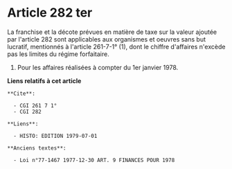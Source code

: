 # Article 282 ter

La franchise et la décote prévues en matière de taxe sur la valeur ajoutée par l'article 282 sont applicables aux organismes
et oeuvres sans but lucratif, mentionnés à l'article 261-7-1° (1), dont le chiffre d'affaires n'excède pas les limites du
régime forfaitaire.

1)  Pour les affaires réalisées à compter du 1er janvier 1978.

**Liens relatifs à cet article**

	**Cite**:

	  - CGI 261 7 1°
	  - CGI 282

	**Liens**:

	  - HISTO: EDITION 1979-07-01

	**Anciens textes**:

	  - Loi n°77-1467 1977-12-30 ART. 9 FINANCES POUR 1978
